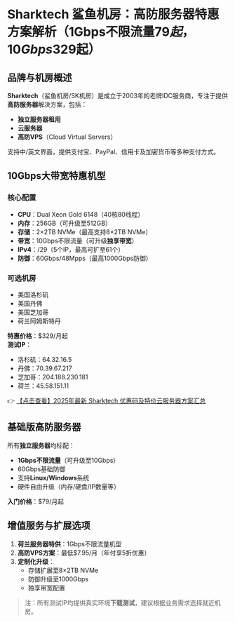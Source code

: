 # Sharktech 鲨鱼机房：高防服务器特惠方案解析（1Gbps不限流量$79起，10Gbps$329起）

## 品牌与机房概述
**Sharktech**（鲨鱼机房/SK机房）是成立于2003年的老牌IDC服务商，专注于提供**高防服务器**解决方案，包括：
- **独立服务器租用**
- **云服务器**
- **高防VPS**（Cloud Virtual Servers）

支持中/英文界面，提供支付宝、PayPal、信用卡及加密货币等多种支付方式。

## 10Gbps大带宽特惠机型
### 核心配置
- **CPU**：Dual Xeon Gold 6148（40核80线程）
- **内存**：256GB（可升级至512GB）
- **存储**：2×2TB NVMe（最高支持8×2TB NVMe）
- **带宽**：10Gbps不限流量（可升级**独享带宽**）
- **IPv4**：/29（5个IP，最高可扩至61个）
- **防御**：60Gbps/48Mpps（最高1000Gbps防御）

### 可选机房
- 美国洛杉矶
- 美国丹佛
- 美国芝加哥
- 荷兰阿姆斯特丹

**特惠价格**：$329/月起  
**测试IP**：
- 洛杉矶：64.32.16.5
- 丹佛：70.39.67.217
- 芝加哥：204.188.230.181
- 荷兰：45.58.151.11

👉 [【点击查看】2025年最新 Sharktech 优惠码及特价云服务器方案汇总](https://bit.ly/Sharktech)

## 基础版高防服务器
所有**独立服务器**均标配：
- **1Gbps不限流量**（可升级至10Gbps）
- 60Gbps基础防御
- 支持**Linux/Windows**系统
- 硬件自由升级（内存/硬盘/IP数量等）

**入门价格**：$79/月起

## 增值服务与扩展选项
1. **荷兰服务器特供**：1Gbps不限流量机型
2. **高防VPS方案**：最低$7.95/月（年付享5折优惠）
3. **定制化升级**：
   - 存储扩展至8×2TB NVMe
   - 防御升级至1000Gbps
   - 独享带宽配置

> 注：所有测试IP均提供真实环境**下载测试**，建议根据业务需求选择就近机房。